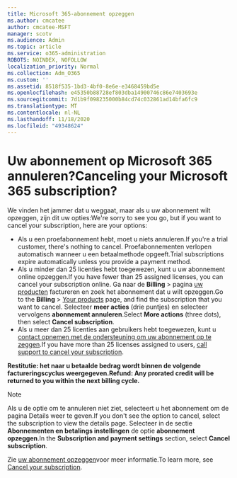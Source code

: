 ```yaml
---
title: Microsoft 365-abonnement opzeggen
ms.author: cmcatee
author: cmcatee-MSFT
manager: scotv
ms.audience: Admin
ms.topic: article
ms.service: o365-administration
ROBOTS: NOINDEX, NOFOLLOW
localization_priority: Normal
ms.collection: Adm_O365
ms.custom: ''
ms.assetid: 8518f535-1bd3-4bf0-8e6e-e3468459bd5e
ms.openlocfilehash: e45350b88728ef803dba14900746c86e7403693e
ms.sourcegitcommit: 7d1b9f098235000b84cd74c032861ad14bfa6fc9
ms.translationtype: MT
ms.contentlocale: nl-NL
ms.lasthandoff: 11/18/2020
ms.locfileid: "49348624"
---
```

# <a name="canceling-your-microsoft-365-subscription"></a><span data-ttu-id="1acc6-102">Uw abonnement op Microsoft 365 annuleren?</span><span class="sxs-lookup"><span data-stu-id="1acc6-102">Canceling your Microsoft 365 subscription?</span></span>

<span data-ttu-id="1acc6-103">We vinden het jammer dat u weggaat, maar als u uw abonnement wilt opzeggen, zijn dit uw opties:</span><span class="sxs-lookup"><span data-stu-id="1acc6-103">We're sorry to see you go, but if you want to cancel your subscription, here are your options:</span></span>
  
- <span data-ttu-id="1acc6-104">Als u een proefabonnement hebt, moet u niets annuleren.</span><span class="sxs-lookup"><span data-stu-id="1acc6-104">If you're a trial customer, there's nothing to cancel.</span></span> <span data-ttu-id="1acc6-105">Proefabonnementen verlopen automatisch wanneer u een betaalmethode opgeeft.</span><span class="sxs-lookup"><span data-stu-id="1acc6-105">Trial subscriptions expire automatically unless you provide a payment method.</span></span>
- <span data-ttu-id="1acc6-106">Als u minder dan 25 licenties hebt toegewezen, kunt u uw abonnement online opzeggen.</span><span class="sxs-lookup"><span data-stu-id="1acc6-106">If you have fewer than 25 assigned licenses, you can cancel your subscription online.</span></span> <span data-ttu-id="1acc6-107">Ga naar de **Billing** \> pagina [uw producten](https://go.microsoft.com/fwlink/p/?linkid=842054) factureren en zoek het abonnement dat u wilt opzeggen.</span><span class="sxs-lookup"><span data-stu-id="1acc6-107">Go to the **Billing** \> [Your products](https://go.microsoft.com/fwlink/p/?linkid=842054) page, and find the subscription that you want to cancel.</span></span> <span data-ttu-id="1acc6-108">Selecteer **meer acties** (drie puntjes) en selecteer vervolgens **abonnement annuleren**.</span><span class="sxs-lookup"><span data-stu-id="1acc6-108">Select **More actions** (three dots), then select **Cancel subscription**.</span></span>
- <span data-ttu-id="1acc6-109">Als u meer dan 25 licenties aan gebruikers hebt toegewezen, kunt u [contact opnemen met de ondersteuning om uw abonnement op te zeggen](https://docs.microsoft.com/microsoft-365/admin/contact-support-for-business-products?view=o365-worldwide).</span><span class="sxs-lookup"><span data-stu-id="1acc6-109">If you have more than 25 licenses assigned to users, [call support to cancel your subscription](https://docs.microsoft.com/microsoft-365/admin/contact-support-for-business-products?view=o365-worldwide).</span></span>

<span data-ttu-id="1acc6-110">**Restitutie: het naar u betaalde bedrag wordt binnen de volgende factureringscyclus weergegeven.**</span><span class="sxs-lookup"><span data-stu-id="1acc6-110">**Refund: Any prorated credit will be returned to you within the next billing cycle.**</span></span>

> [!NOTE]
> <span data-ttu-id="1acc6-111">Als u de optie om te annuleren niet ziet, selecteert u het abonnement om de pagina Details weer te geven.</span><span class="sxs-lookup"><span data-stu-id="1acc6-111">If you don't see the option to cancel, select the subscription to view the details page.</span></span> <span data-ttu-id="1acc6-112">Selecteer in de sectie **Abonnementen en betalings instellingen** de optie **abonnement opzeggen**.</span><span class="sxs-lookup"><span data-stu-id="1acc6-112">In the **Subscription and payment settings** section, select **Cancel subscription**.</span></span>

<span data-ttu-id="1acc6-113">Zie [uw abonnement opzeggen](https://docs.microsoft.com/microsoft-365/commerce/subscriptions/cancel-your-subscription)voor meer informatie.</span><span class="sxs-lookup"><span data-stu-id="1acc6-113">To learn more, see [Cancel your subscription](https://docs.microsoft.com/microsoft-365/commerce/subscriptions/cancel-your-subscription).</span></span>